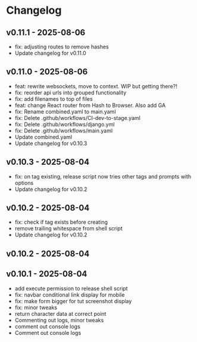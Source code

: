 # Changelog

## v0.11.1 - 2025-08-06

- fix: adjusting routes to remove hashes
- Update changelog for v0.11.0

## v0.11.0 - 2025-08-06

- feat: rewrite websockets, move to context. WIP but getting there?!
- fix: reorder api urls into grouped functionality
- fix: add filenames to top of files
- feat: change React router from Hash to Browser. Also add GA
- fix: Rename combined.yaml to main.yaml
- fix: Delete .github/workflows/CI-dev-to-stage.yaml
- fix: Delete .github/workflows/django.yml
- fix: Delete .github/workflows/main.yaml
- Update combined.yaml
- Update changelog for v0.10.3

## v0.10.3 - 2025-08-04

- fix: on tag existing, release script now tries other tags and prompts with options
- Update changelog for v0.10.2

## v0.10.2 - 2025-08-04

- fix: check if tag exists before creating
- remove trailing whitespace from shell script
- Update changelog for v0.10.2

## v0.10.2 - 2025-08-04




## v0.10.1 - 2025-08-04

- add execute permission to release shell script
- fix: navbar conditional link display for mobile
- fix: make form bigger for tut screenshot display
- fix: minor tweaks
- return character data at correct point
- Commenting out logs, minor tweaks
- comment out console logs
- Comment out console logs
